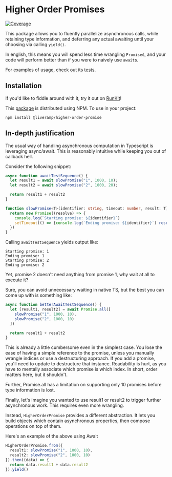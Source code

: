 # Higher Order Promises
[![Coverage](https://sonarcloud.io/api/project_badges/measure?project=LiveRamp_higher-order-promise&metric=coverage&token=0b9c07102104a80f0af5478dd78938d7fe245d2d)](https://sonarcloud.io/dashboard?id=LiveRamp_higher-order-promise)

This package allows you to fluently parallelize asynchronous calls, while retaining type information, and deferring any actual awaiting until your choosing via calling `yield()`.

In english, this means you will spend less time wrangling `Promise`s, and your code will perform better than if you were to naively use `await`s.

For examples of usage, check out its [tests](test/higher-order-promise.test.ts).

## Installation

If you'd like to fiddle around with it, try it out on [RunKit](https://runkit.com/npm/%40liveramp%2Fhigher-order-promise)!

This [package](https://www.npmjs.com/package/@liveramp/higher-order-promise) is distributed using NPM. To use in your project:

```
npm install @liveramp/higher-order-promise
```

## In-depth justification
The usual way of handling asynchronous computation in Typescript is leveraging async/await. This is reasonably intuitive while keeping you out of callback hell.

Consider the following snippet:
```typescript
async function awaitTestSequence() {
  let result1 = await slowPromise("1", 1000, 10);
  let result2 = await slowPromise("2", 1000, 20);

  return result1 + result2
}

function slowPromise<T>(identifier: string, timeout: number, result: T): Promise<T> {
  return new Promise((resolve) => {
    console.log(`Starting promise: ${identifier}`)
    setTimeout(() => {console.log(`Ending promise: ${identifier}`) resolve(result)}, timeout)
  })
}
```

Calling `awaitTestSequence` yields output like:
```
Starting promise: 1
Ending promise: 1
Starting promise: 2
Ending promise: 2
```

Yet, promise 2 doesn't need anything from promise 1, why wait at all to execute it?

Sure, you can avoid unnecessary waiting in native TS, but the best you can come up with is something like:

```typescript
async function betterAwaitTestSequence() {
  let [result1, result2] = await Promise.all([
    slowPromise("1", 1000, 10),
    slowPromise("2", 1000, 10)
  ])

  return result1 + result2
}
```

This is already a little cumbersome even in the simplest case. You lose the ease of having a simple reference to the promise, unless you
manually wrangle indices or use a destructuring approach. If you add a promise, you'll need to update to destructure that instance. Readability is hurt, as you have to mentally associate which promise is which index. In short, order matters here, but it shouldn't.

Further, Promise.all has a limitation on supporting only 10 promises before type information is lost.

Finally, let's imagine you wanted to use result1 or result2 to trigger further asynchronous work. This requires even more wrangling.

Instead, `HigherOrderPromise` provides a different abstraction. It lets you build objects which contain asynchronous properties, then compose operations on top of them.

Here's an example of the above using Await
```typescript
HigherOrderPromise.from({
  result1: slowPromise("1", 1000, 10),
  result2: slowPromise("2", 1000, 10)
}).then((data) => {
  return data.result1 + data.result2
}).yield()
```


